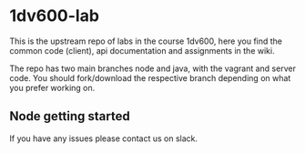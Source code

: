 # 1dv600-lab
This is the upstream repo of labs in the course 1dv600, here you find the common code (client), api documentation and assignments in the wiki.

The repo has two main branches node and java, with the vagrant and server code. You should fork/download the respective branch depending on what you prefer working on.

## Node getting started

If you have any issues please contact us on slack.
